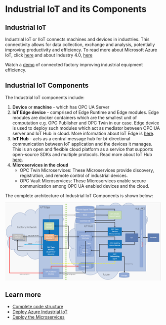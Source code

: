 # Industrial IoT and its Components

## Industrial IoT

Industrial IoT or IIoT connects machines and devices in industries. This connectivity allows for data collection, exchange and analysis, potentially  improving productivity and efficiency. To read more about Microsoft Azure IoT, click [here](https://azure.microsoft.com/overview/iot/) and about Industry 4.0, [here](https://azure.microsoft.com/overview/iot/industry/discrete-manufacturing/)

Watch a [demo](https://azure.microsoft.com/features/iot-accelerators/connected-factory/) of connected factory improving industrial equipment efficiency. 

## Industrial IoT Components

The Industrial IoT components include:

1. **Device** or **machine** - which has OPC UA Server
2. **IoT Edge device** - comprised of Edge Runtime and Edge modules. Edge modules are docker containers which are the smallest unit of computation e.g. OPC Publisher and OPC Twin in our case. Edge device is used to deploy such modules which act as mediator between OPC UA server and IoT Hub in cloud. More information about IoT Edge is [here](https://docs.microsoft.com/azure/iot-edge/about-iot-edge).
3. **IoT Hub** - acts as a central message hub for bi-directional communication between IoT application and the devices it manages. This is an open and flexible cloud platform as a service that supports open-source SDKs and multiple protocols. Read more about IoT Hub [here](https://azure.microsoft.com/services/iot-hub/).
4. **Microservices in the cloud**
   * OPC Twin Microservices: These Microservices provide discovery, registration, and remote control of industrial devices.
   * OPC Vault Microservices: These Microservices enable secure communication among OPC UA enabled devices and the cloud.  

The complete architecture of Industrial IoT Components is shown below:

![architecture](media/architecture.PNG)

## Learn more

* [Complete code structure](code-structure.md)
* [Deploy Azure Industrial IoT](readme.md)
* [Deploy the Microservices](howto-deploy-microservices.md)

